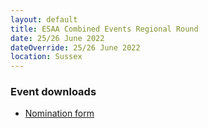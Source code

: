 ```yaml
---
layout: default
title: ESAA Combined Events Regional Round
date: 25/26 June 2022
dateOverride: 25/26 June 2022
location: Sussex
---
```


<div class="panel panel-info">
  <div class="panel-heading">
    <h3 class="panel-title">Event downloads</h3>
  </div>
  <div class="panel-body">
    <ul>
        <li>
            <a href="/files/events/21-22/2022-06-25-esaa-combined-events-regional-round/CE-NOMINATION-FORMS-2022.doc">
                Nomination form
            </a>
        </li>
    </ul>
  </div>
</div>
